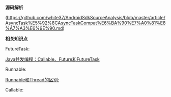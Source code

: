 **源码解析**

(https://github.com/white37/AndroidSdkSourceAnalysis/blob/master/article/AsyncTask%E5%92%8CAsyncTaskCompat%E6%BA%90%E7%A0%81%E8%A7%A3%E6%9E%90.md)

**相关知识点**

FutureTask:

[Java并发编程：Callable、Future和FutureTask](https://www.cnblogs.com/dolphin0520/p/3949310.html)

Runnable:
    
[Runnable和Thread的区别:](https://blog.csdn.net/wwww1988600/article/details/7309070)

Callable:

